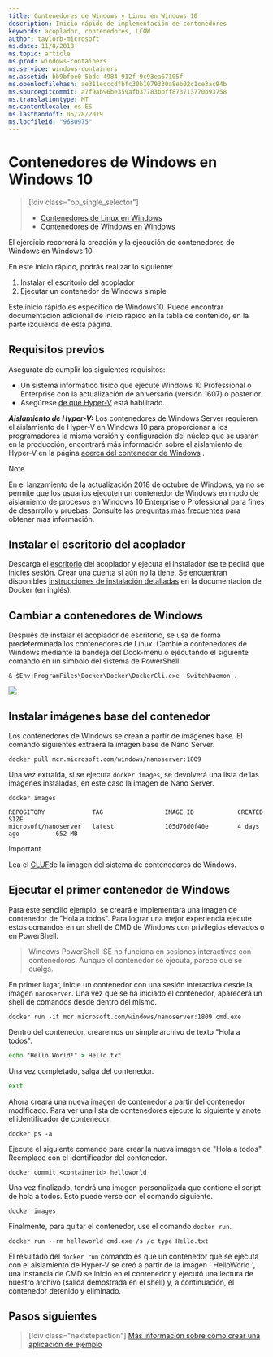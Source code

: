 ```yaml
---
title: Contenedores de Windows y Linux en Windows 10
description: Inicio rápido de implementación de contenedores
keywords: acoplador, contenedores, LCOW
author: taylorb-microsoft
ms.date: 11/8/2018
ms.topic: article
ms.prod: windows-containers
ms.service: windows-containers
ms.assetid: bb9bfbe0-5bdc-4984-912f-9c93ea67105f
ms.openlocfilehash: ae311ecccdfbfc30b1079330a8eb02c1ce3ac94b
ms.sourcegitcommit: a7f9ab96be359afb37783bbff873713770b93758
ms.translationtype: MT
ms.contentlocale: es-ES
ms.lasthandoff: 05/28/2019
ms.locfileid: "9680975"
---
```

# <a name="windows-containers-on-windows-10"></a>Contenedores de Windows en Windows 10

> [!div class="op_single_selector"]
> - [Contenedores de Linux en Windows](quick-start-windows-10-linux.md)
> - [Contenedores de Windows en Windows](quick-start-windows-10.md)

El ejercicio recorrerá la creación y la ejecución de contenedores de Windows en Windows 10.

En este inicio rápido, podrás realizar lo siguiente:

1. Instalar el escritorio del acoplador
2. Ejecutar un contenedor de Windows simple

Este inicio rápido es específico de Windows10. Puede encontrar documentación adicional de inicio rápido en la tabla de contenido, en la parte izquierda de esta página.

## <a name="prerequisites"></a>Requisitos previos
Asegúrate de cumplir los siguientes requisitos:
- Un sistema informático físico que ejecute Windows 10 Professional o Enterprise con la actualización de aniversario (versión 1607) o posterior. 
- Asegúrese [de que Hyper-V](https://docs.microsoft.com/virtualization/hyper-v-on-windows/reference/hyper-v-requirements) está habilitado.

***Aislamiento de Hyper-V:*** Los contenedores de Windows Server requieren el aislamiento de Hyper-V en Windows 10 para proporcionar a los programadores la misma versión y configuración del núcleo que se usarán en la producción, encontrará más información sobre el aislamiento de Hyper-V en la página [acerca del contenedor de Windows](../about/index.md) .

> [!NOTE]
> En el lanzamiento de la actualización 2018 de octubre de Windows, ya no se permite que los usuarios ejecuten un contenedor de Windows en modo de aislamiento de procesos en Windows 10 Enterprise o Professional para fines de desarrollo y pruebas. Consulte las [preguntas más frecuentes](../about/faq.md) para obtener más información.

## <a name="install-docker-desktop"></a>Instalar el escritorio del acoplador

Descarga el [escritorio](https://store.docker.com/editions/community/docker-ce-desktop-windows) del acoplador y ejecuta el instalador (se te pedirá que inicies sesión. Crear una cuenta si aún no la tiene. Se encuentran disponibles [instrucciones de instalación detalladas](https://docs.docker.com/docker-for-windows/install) en la documentación de Docker (en inglés).

## <a name="switch-to-windows-containers"></a>Cambiar a contenedores de Windows

Después de instalar el acoplador de escritorio, se usa de forma predeterminada los contenedores de Linux. Cambie a contenedores de Windows mediante la bandeja del Dock-menú o ejecutando el siguiente comando en un símbolo del sistema de PowerShell:

```console
& $Env:ProgramFiles\Docker\Docker\DockerCli.exe -SwitchDaemon .
```

![](./media/docker-for-win-switch.png)

## <a name="install-base-container-images"></a>Instalar imágenes base del contenedor

Los contenedores de Windows se crean a partir de imágenes base. El comando siguientes extraerá la imagen base de Nano Server.

```console
docker pull mcr.microsoft.com/windows/nanoserver:1809
```

Una vez extraída, si se ejecuta `docker images`, se devolverá una lista de las imágenes instaladas, en este caso la imagen de Nano Server.

```console
docker images

REPOSITORY             TAG                 IMAGE ID            CREATED             SIZE
microsoft/nanoserver   latest              105d76d0f40e        4 days ago          652 MB
```

> [!IMPORTANT]
> Lea el [CLUF](../images-eula.md)de la imagen del sistema de contenedores de Windows.

## <a name="run-your-first-windows-container"></a>Ejecutar el primer contenedor de Windows

Para este sencillo ejemplo, se creará e implementará una imagen de contenedor de "Hola a todos". Para lograr una mejor experiencia ejecute estos comandos en un shell de CMD de Windows con privilegios elevados o en PowerShell.

> Windows PowerShell ISE no funciona en sesiones interactivas con contenedores. Aunque el contenedor se ejecuta, parece que se cuelga.

En primer lugar, inicie un contenedor con una sesión interactiva desde la imagen `nanoserver`. Una vez que se ha iniciado el contenedor, aparecerá un shell de comandos desde dentro del mismo.  

```console
docker run -it mcr.microsoft.com/windows/nanoserver:1809 cmd.exe
```

Dentro del contenedor, crearemos un simple archivo de texto "Hola a todos".

```cmd
echo "Hello World!" > Hello.txt
```   

Una vez completado, salga del contenedor.

```cmd
exit
```

Ahora creará una nueva imagen de contenedor a partir del contenedor modificado. Para ver una lista de contenedores ejecute lo siguiente y anote el identificador de contenedor.

```console
docker ps -a
```

Ejecute el siguiente comando para crear la nueva imagen de "Hola a todos". Reemplace <containerid> con el identificador del contenedor.

```console
docker commit <containerid> helloworld
```

Una vez finalizado, tendrá una imagen personalizada que contiene el script de hola a todos. Esto puede verse con el comando siguiente.

```console
docker images
```

Finalmente, para quitar el contenedor, use el comando `docker run`.

```console
docker run --rm helloworld cmd.exe /s /c type Hello.txt
```

El resultado del `docker run` comando es que un contenedor que se ejecuta con el aislamiento de Hyper-V se creó a partir de la imagen ' HelloWorld ', una instancia de CMD se inició en el contenedor y ejecutó una lectura de nuestro archivo (salida demostrada en el shell) y, a continuación, el contenedor detenido y eliminado.

## <a name="next-steps"></a>Pasos siguientes

> [!div class="nextstepaction"]
> [Más información sobre cómo crear una aplicación de ejemplo](./building-sample-app.md)
